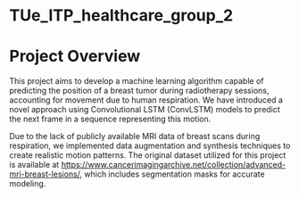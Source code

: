 # TUe_ITP_healthcare_group_2

# Project Overview
This project aims to develop a machine learning algorithm capable of predicting the position of a breast tumor during radiotherapy sessions, accounting for movement due to human respiration. We have introduced a novel approach using Convolutional LSTM (ConvLSTM) models to predict the next frame in a sequence representing this motion.

Due to the lack of publicly available MRI data of breast scans during respiration, we implemented data augmentation and synthesis techniques to create realistic motion patterns. The original dataset utilized for this project is available at https://www.cancerimagingarchive.net/collection/advanced-mri-breast-lesions/, which includes segmentation masks for accurate modeling.
